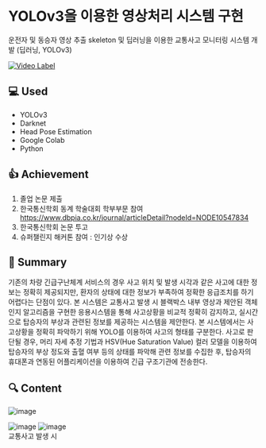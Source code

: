 # YOLOv3을 이용한 영상처리 시스템 구현
운전자 및 동승자 영상 추출 skeleton 및 딥러닝을 이용한 교통사고 모니터링 시스템 개발 (딥러닝, YOLOv3)

[![Video Label](http://img.youtube.com/vi/D_dUjy80sQ4/0.jpg)](https://youtu.be/D_dUjy80sQ4?t=0s)

## :computer: Used
- YOLOv3
- Darknet
- Head Pose Estimation
- Google Colab
- Python


## :+1: Achievement
1) 졸업 논문 제출 
2) 한국통신학회 동계 학술대회 학부부문 참여
https://www.dbpia.co.kr/journal/articleDetail?nodeId=NODE10547834
3) 한국통신학회 논문 투고 
4) 슈퍼챌린지 해커톤 참여 : 인기상 수상


## :memo: Summary

기존의 차량 긴급구난체계 서비스의 경우 사고 위치 및 발생 시각과 같은 사고에 대한 정보는 정확히 제공되지만, 환자의 상태에 대한 정보가 부족하여 정확한 응급조치를 하기 어렵다는 단점이 있다. 본 시스템은 교통사고 발생 시 블랙박스 내부 영상과 제안된 객체 인지 알고리즘을 구현한 응용시스템을 통해 사고상황을 비교적 정확히 감지하고, 실시간으로 탑승자의 부상과 관련된 정보를 제공하는 시스템을 제안한다. 본 시스템에서는 사고상황을 정확히 파악하기 위해 YOLO를 이용하여 사고의 형태를 구분한다. 사고로 판단될 경우, 머리 자세 추정 기법과 HSV(Hue Saturation Value) 컬러 모델을 이용하여 탑승자의 부상 정도와 출혈 여부 등의 상태를 파악해 관련 정보를 수집한 후, 탑승자의 휴대폰과 연동된 어플리케이션을 이용하여 긴급 구조기관에 전송한다.

## :mag: Content
![image](https://user-images.githubusercontent.com/40004210/133212792-a7d027bc-d1ae-4432-a32f-3a50a896dd5c.png)

![image](https://user-images.githubusercontent.com/40004210/133213065-76072736-dc40-45f6-93fd-f9aff8bfc55d.png)
![image](https://user-images.githubusercontent.com/40004210/133213077-31fb1970-57a0-4aa2-abd7-1191c6c0139e.png)  
교통사고 발생 시
